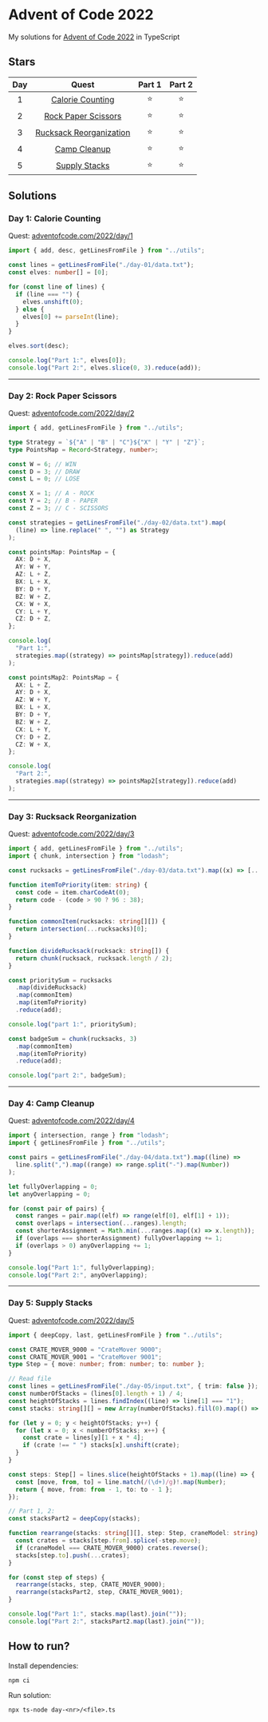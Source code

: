 # Advent of Code 2022

My solutions for [Advent of Code 2022](https://adventofcode.com/2022/) in TypeScript

## Stars

| Day |            Quest             | Part 1 | Part 2 |
| :-: | :--------------------------: | :----: | :----: |
|  1  |    [Calorie Counting][1]     | :star: | :star: |
|  2  |   [Rock Paper Scissors][2]   | :star: | :star: |
|  3  | [Rucksack Reorganization][3] | :star: | :star: |
|  4  |      [Camp Cleanup][4]       | :star: | :star: |
|  5  |      [Supply Stacks][5]      | :star: | :star: |

## Solutions

### Day 1: Calorie Counting

Quest: [adventofcode.com/2022/day/1](https://adventofcode.com/2022/day/1) <br>

```ts
import { add, desc, getLinesFromFile } from "../utils";

const lines = getLinesFromFile("./day-01/data.txt");
const elves: number[] = [0];

for (const line of lines) {
  if (line === "") {
    elves.unshift(0);
  } else {
    elves[0] += parseInt(line);
  }
}

elves.sort(desc);

console.log("Part 1:", elves[0]);
console.log("Part 2:", elves.slice(0, 3).reduce(add));
```

---

### Day 2: Rock Paper Scissors

Quest: [adventofcode.com/2022/day/2](https://adventofcode.com/2022/day/2) <br>

```ts
import { add, getLinesFromFile } from "../utils";

type Strategy = `${"A" | "B" | "C"}${"X" | "Y" | "Z"}`;
type PointsMap = Record<Strategy, number>;

const W = 6; // WIN
const D = 3; // DRAW
const L = 0; // LOSE

const X = 1; // A - ROCK
const Y = 2; // B - PAPER
const Z = 3; // C - SCISSORS

const strategies = getLinesFromFile("./day-02/data.txt").map(
  (line) => line.replace(" ", "") as Strategy
);

const pointsMap: PointsMap = {
  AX: D + X,
  AY: W + Y,
  AZ: L + Z,
  BX: L + X,
  BY: D + Y,
  BZ: W + Z,
  CX: W + X,
  CY: L + Y,
  CZ: D + Z,
};

console.log(
  "Part 1:",
  strategies.map((strategy) => pointsMap[strategy]).reduce(add)
);

const pointsMap2: PointsMap = {
  AX: L + Z,
  AY: D + X,
  AZ: W + Y,
  BX: L + X,
  BY: D + Y,
  BZ: W + Z,
  CX: L + Y,
  CY: D + Z,
  CZ: W + X,
};

console.log(
  "Part 2:",
  strategies.map((strategy) => pointsMap2[strategy]).reduce(add)
);
```

---

### Day 3: Rucksack Reorganization

Quest: [adventofcode.com/2022/day/3](https://adventofcode.com/2022/day/3) <br>

```ts
import { add, getLinesFromFile } from "../utils";
import { chunk, intersection } from "lodash";

const rucksacks = getLinesFromFile("./day-03/data.txt").map((x) => [...x]);

function itemToPriority(item: string) {
  const code = item.charCodeAt(0);
  return code - (code > 90 ? 96 : 38);
}

function commonItem(rucksacks: string[][]) {
  return intersection(...rucksacks)[0];
}

function divideRucksack(rucksack: string[]) {
  return chunk(rucksack, rucksack.length / 2);
}

const prioritySum = rucksacks
  .map(divideRucksack)
  .map(commonItem)
  .map(itemToPriority)
  .reduce(add);

console.log("part 1:", prioritySum);

const badgeSum = chunk(rucksacks, 3)
  .map(commonItem)
  .map(itemToPriority)
  .reduce(add);

console.log("part 2:", badgeSum);
```

---

### Day 4: Camp Cleanup

Quest: [adventofcode.com/2022/day/4](https://adventofcode.com/2022/day/4) <br>

```ts
import { intersection, range } from "lodash";
import { getLinesFromFile } from "../utils";

const pairs = getLinesFromFile("./day-04/data.txt").map((line) =>
  line.split(",").map((range) => range.split("-").map(Number))
);

let fullyOverlapping = 0;
let anyOverlapping = 0;

for (const pair of pairs) {
  const ranges = pair.map((elf) => range(elf[0], elf[1] + 1));
  const overlaps = intersection(...ranges).length;
  const shorterAssignment = Math.min(...ranges.map((x) => x.length));
  if (overlaps === shorterAssignment) fullyOverlapping += 1;
  if (overlaps > 0) anyOverlapping += 1;
}

console.log("Part 1:", fullyOverlapping);
console.log("Part 2:", anyOverlapping);
```

---

### Day 5: Supply Stacks

Quest: [adventofcode.com/2022/day/5](https://adventofcode.com/2022/day/5) <br>

```ts
import { deepCopy, last, getLinesFromFile } from "../utils";

const CRATE_MOVER_9000 = "CrateMover 9000";
const CRATE_MOVER_9001 = "CrateMover 9001";
type Step = { move: number; from: number; to: number };

// Read file
const lines = getLinesFromFile("./day-05/input.txt", { trim: false });
const numberOfStacks = (lines[0].length + 1) / 4;
const heightOfStacks = lines.findIndex((line) => line[1] === "1");
const stacks: string[][] = new Array(numberOfStacks).fill(0).map(() => []);

for (let y = 0; y < heightOfStacks; y++) {
  for (let x = 0; x < numberOfStacks; x++) {
    const crate = lines[y][1 + x * 4];
    if (crate !== " ") stacks[x].unshift(crate);
  }
}

const steps: Step[] = lines.slice(heightOfStacks + 1).map((line) => {
  const [move, from, to] = line.match(/(\d+)/g)!.map(Number);
  return { move, from: from - 1, to: to - 1 };
});

// Part 1, 2:
const stacksPart2 = deepCopy(stacks);

function rearrange(stacks: string[][], step: Step, craneModel: string) {
  const crates = stacks[step.from].splice(-step.move);
  if (craneModel === CRATE_MOVER_9000) crates.reverse();
  stacks[step.to].push(...crates);
}

for (const step of steps) {
  rearrange(stacks, step, CRATE_MOVER_9000);
  rearrange(stacksPart2, step, CRATE_MOVER_9001);
}

console.log("Part 1:", stacks.map(last).join(""));
console.log("Part 2:", stacksPart2.map(last).join(""));
```

## How to run?

Install dependencies:

```shell
npm ci
```

Run solution:

```shell
npx ts-node day-<nr>/<file>.ts
```

[1]: #day-1-calorie-counting
[2]: #day-2-rock-paper-scissors
[3]: #day-3-rucksack-reorganization
[4]: #day-4-camp-cleanup
[5]: #day-5-supply-stacks
